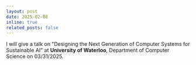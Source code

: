 ```yaml
---
layout: post
date: 2025-02-08
inline: true
related_posts: false
---
```


I will give a talk on "Designing the Next Generation of Computer Systems for Sustainable AI" at **University of Waterloo**, Department of Computer Science on 03/31/2025. 